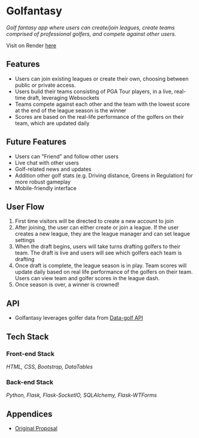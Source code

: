 # Golfantasy #
_Golf fantasy app where users can create/join leagues, create teams comprised of professional golfers, and compete against other users._

Visit on Render [here](https://golfantasy.onrender.com/golfantasy)


## Features ##

- Users can join existing leagues or create their own, choosing between public or private access.
- Users build their teams consisting of PGA Tour players, in a live, real-time draft, leveraging Websockets
- Teams compete against each other and the team with the lowest score at the end of the league season is the winner
- Scores are based on the real-life performance of the golfers on their team, which are updated daily

## Future Features ##

- Users can "Friend" and follow other users
- Live chat with other users
- Golf-related news and updates
- Addition other golf stats (e.g. Driving distance, Greens in Regulation) for more robust gameplay
- Mobile-friendly interface

## User Flow ##

1) First time visitors will be directed to create a new account to join
2) After joining, the user can either create or join a league. If the user creates a new league, they are the league manager and can set league settings
3) When the draft begins, users will take turns drafting golfers to their team. The draft is live and users will see which golfers each team is drafting
4) Once draft is complete, the league season is in play. Team scores will update daily based on real life performance of the golfers on their team. Users can view team and golfer scores in the league dash.
5) Once season is over, a winner is crowned!


## API ##

- Golfantasy leverages golfer data from [Data-golf API](https://datagolf.com/api-access)

## Tech Stack ##

### Front-end Stack ###

_HTML, CSS, Bootstrap, DataTables_

### Back-end Stack ###

_Python, Flask, Flask-SocketIO, SQLAlchemy, Flask-WTForms_



## Appendices ##

- [Original Proposal](https://docs.google.com/document/d/1nWq9YlgI9vl2aBwWGQV3Mdgf-41waVLSlCzAkwAsZnM/edit)

